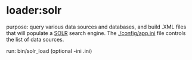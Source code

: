 loader:solr
===========

purpose: query various data sources and databases, and build .XML files that will populate a [SOLR](http://lucene.apache.org/solr/)
         search engine.  The [./config/app.ini](../../../config/app.ini) file controls the list of data sources.

run: bin/solr_load (optional -ini <name>.ini)

     

